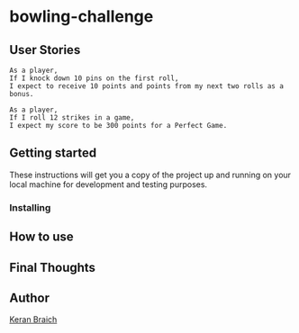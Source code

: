 # bowling-challenge

## User Stories

```
As a player,
If I knock down 10 pins on the first roll,
I expect to receive 10 points and points from my next two rolls as a bonus.
```
```
As a player,
If I roll 12 strikes in a game,
I expect my score to be 300 points for a Perfect Game.
```

## Getting started

These instructions will get you a copy of the project up and running on your local machine for development and testing purposes.

### Installing

## How to use

## Final Thoughts

## Author

[Keran Braich](https://github.com/ker-an)
